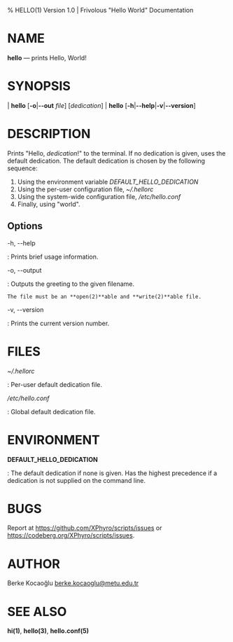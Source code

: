% HELLO(1) Version 1.0 | Frivolous "Hello World" Documentation

# NAME

**hello** — prints Hello, World!


# SYNOPSIS

| **hello** \[**-o**|**--out** _file_] \[_dedication_]
| **hello** \[**-h**|**--help**|**-v**|**--version**]


# DESCRIPTION

Prints "Hello, _dedication_!" to the terminal. If no dedication is
given, uses the default dedication. The default dedication is chosen by
the following sequence:

 1. Using the environment variable *DEFAULT_HELLO_DEDICATION*
 2. Using the per-user configuration file, *~/.hellorc*
 3. Using the system-wide configuration file, */etc/hello.conf*
 4. Finally, using "world".

## Options

-h, --help

:   Prints brief usage information.

-o, --output

:   Outputs the greeting to the given filename.

    The file must be an **open(2)**able and **write(2)**able file.

-v, --version

:   Prints the current version number.


# FILES

*~/.hellorc*

:   Per-user default dedication file.

*/etc/hello.conf*

:   Global default dedication file.


# ENVIRONMENT

**DEFAULT_HELLO_DEDICATION**

:   The default dedication if none is given. Has the highest precedence
    if a dedication is not supplied on the command line.


# BUGS

Report at <https://github.com/XPhyro/scripts/issues> or
<https://codeberg.org/XPhyro/scripts/issues>.


# AUTHOR

Berke Kocaoğlu <berke.kocaoglu@metu.edu.tr>


# SEE ALSO

**hi(1)**, **hello(3)**, **hello.conf(5)**

